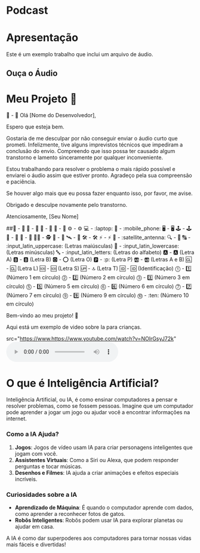 # Podcast

# Apresentação

Este é um exemplo trabalho que inclui um arquivo de áudio.

## Ouça o Áudio
# Meu Projeto 🎉
🤖 - :robot:
Olá [Nome do Desenvolvedor],

Espero que esteja bem.

Gostaria de me desculpar por não conseguir enviar o áudio curto que prometi. Infelizmente, tive alguns imprevistos técnicos que impediram a conclusão do envio. Compreendo que isso possa ter causado algum transtorno e lamento sinceramente por qualquer inconveniente.

Estou trabalhando para resolver o problema o mais rápido possível e enviarei o áudio assim que estiver pronto. Agradeço pela sua compreensão e paciência.

Se houver algo mais que eu possa fazer enquanto isso, por favor, me avise.

Obrigado e desculpe novamente pelo transtorno.

Atenciosamente,
[Seu Nome]


##🤖 - :robot:
🦾 - :mechanical_arm:
🦿 - :mechanical_leg:
🔧 - :wrench:
⚙️ - :gear:
💻 - :laptop:
📱 - :mobile_phone:
🖥️ - :desktop_computer:
🕹️ - :joystick:
🔌 - :electric_plug:
🧠 - :brain:
🕵️‍♂️ - :detective:
🚀 - :rocket:
🛰️ - :satellite:
🛠️ - :hammer_and_wrench:
⚡ - :zap:
📡 - :satellite_antenna:
🔍 - :mag_right:
🔠 - :input_latin_uppercase: (Letras maiúsculas)
🔡 - :input_latin_lowercase: (Letras minúsculas)
🔤 - :input_latin_letters: (Letras do alfabeto)
🅰️ - :a: (Letra A)
🅱️ - :b: (Letra B)
🅾️ - :o: (Letra O)
🅿️ - :p: (Letra P)
🆎 - :ab: (Letras A e B)
🆑 - :cl: (Letra L)
🆘 - :sos: (Letra S)
🆙 - :top: (Letra T)
🆔 - :id: (Identificação)
⓵ - :one: (Número 1 em círculo)
⓶ - :two: (Número 2 em círculo)
⓷ - :three: (Número 3 em círculo)
⓹ - :five: (Número 5 em círculo)
⓺ - :six: (Número 6 em círculo)
⓻ - :seven: (Número 7 em círculo)
⓽ - :nine: (Número 9 em círculo)
⓾ - :ten: (Número 10 em círculo)

Bem-vindo ao meu projeto! 🚀

Aqui está um exemplo de video sobre Ia para crianças.

src="https://www.https://www.youtube.com/watch?v=NOIrGsyJ72k" 
<audio controls>
  <source src= "Ia Para Crianças.mp3" type="audio/mpeg">

# O que é Inteligência Artificial?

Inteligência Artificial, ou IA, é como ensinar computadores a pensar e resolver problemas, como se fossem pessoas. Imagine que um computador pode aprender a jogar um jogo ou ajudar você a encontrar informações na internet.

### Como a IA Ajuda?

1. **Jogos**: Jogos de vídeo usam IA para criar personagens inteligentes que jogam com você.
2. **Assistentes Virtuais**: Como a Siri ou Alexa, que podem responder perguntas e tocar músicas.
3. **Desenhos e Filmes**: IA ajuda a criar animações e efeitos especiais incríveis.

### Curiosidades sobre a IA

- **Aprendizado de Máquina**: É quando o computador aprende com dados, como aprender a reconhecer fotos de gatos.
- **Robôs Inteligentes**: Robôs podem usar IA para explorar planetas ou ajudar em casa.

A IA é como dar superpoderes aos computadores para tornar nossas vidas mais fáceis e divertidas!



   



